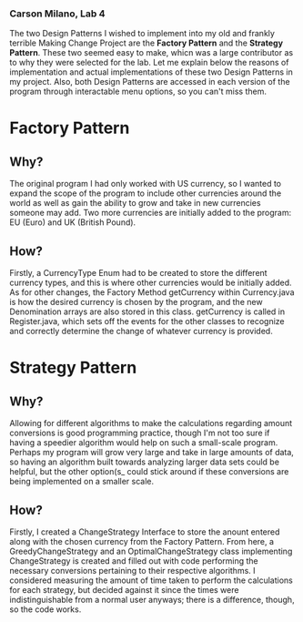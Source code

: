 ### Carson Milano, Lab 4

The two Design Patterns I wished to implement into my old and frankly terrible Making Change Project
are the **Factory Pattern** and the **Strategy Pattern**. These two seemed easy to make, whicn was a
large contributor as to why they were selected for the lab. Let me explain below the reasons of 
implementation and actual implementations of these two Design Patterns in my project. Also, both
Design Patterns are accessed in each version of the program through interactable menu options, so
you can't miss them.

# Factory Pattern
## Why?
  The original program I had only worked with US currency, so I wanted to expand the scope of the
program to include other currencies around the world as well as gain the ability to grow and take
in new currencies someone may add. Two more currencies are initially added to the program: EU (Euro)
and UK (British Pound).
## How?
  Firstly, a CurrencyType Enum had to be created to store the different currency types, and this is
where other currencies would be initially added. As for other changes, the Factory Method getCurrency
within Currency.java is how the desired currency is chosen by the program, and the new Denomination
arrays are also stored in this class. getCurrency is called in Register.java, which sets off the
events for the other classes to recognize and correctly determine the change of whatever currency is
provided.

# Strategy Pattern
## Why?
  Allowing for different algorithms to make the calculations regarding amount conversions is good
programming practice, though I'm not too sure if having a speedier algorithm would help on such a
small-scale program. Perhaps my program will grow very large and take in large amounts of data, so
having an algorithm built towards analyzing larger data sets could be helpful, but the other option(s_
could stick around if these conversions are being implemented on a smaller scale.
## How?
  Firstly, I created a ChangeStrategy Interface to store the anount entered along with the chosen
currency from the Factory Pattern. From here, a GreedyChangeStrategy and an OptimalChangeStrategy
class implementing ChangeStrategy is created and filled out with code performing the necessary
conversions pertaining to their respective algorithms. I considered measuring the amount of time
taken to perform the calculations for each strategy, but decided against it since the times were
indistinguishable from a normal user anyways; there is a difference, though, so the code works.
